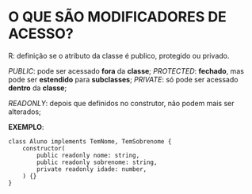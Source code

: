# O QUE SÃO MODIFICADORES DE ACESSO?
R: definição se o atributo da classe é publico, protegido ou privado.

_PUBLIC_: pode ser acessado **fora** da **classe**;
_PROTECTED_: **fechado**, mas pode ser **estendido** para **subclasses**;
_PRIVATE_: só pode ser acessado **dentro** da **classe**;

_READONLY_: depois que definidos no construtor, não podem mais ser alterados;


**EXEMPLO**: 

```
class Aluno implements TemNome, TemSobrenome {
    constructor(
        public readonly nome: string,
        public readonly sobrenome: string,
        private readonly idade: number,
    ) {}
}

```